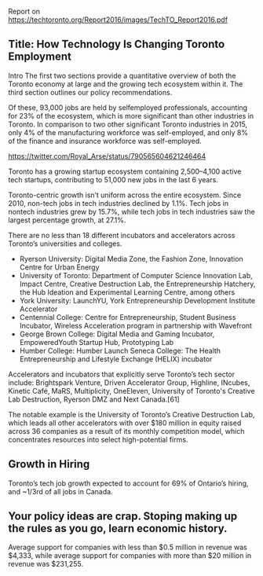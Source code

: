 Report on https://techtoronto.org/Report2016/images/TechTO_Report2016.pdf

## Title: How Technology Is Changing Toronto Employment 

Intro The first two sections
provide a quantitative overview of both the Toronto economy at
large and the growing tech ecosystem within it. The third section
outlines our policy recommendations.

Of these, 93,000 jobs are held by selfemployed professionals, accounting for 23% of the ecosystem, which is more significant than other industries in Toronto. In comparison to two other significant Toronto industries in 2015, only 4% of the manufacturing workforce was self-employed, and only 8% of the finance and insurance workforce was self-employed. 

https://twitter.com/Royal_Arse/status/790565604621246464

Toronto has a growing startup ecosystem containing 2,500–4,100 active tech startups, contributing to 51,000 new jobs in the last 6 years.

Toronto-centric growth isn’t uniform across the entire ecosystem. Since 2010, non-tech jobs in tech industries declined by 1.1%.  Tech jobs in nontech industries grew by 15.7%, while tech jobs in tech industries saw the largest percentage growth, at 27.1%. 

There are no less than 18 different incubators and accelerators across Toronto’s universities and colleges.

- Ryerson University: Digital Media Zone, the Fashion Zone, Innovation Centre for Urban Energy 
- University of Toronto: Department of Computer Science Innovation Lab, Impact Centre, Creative Destruction Lab, the Entrepreneurship Hatchery, the Hub Ideation and Experimental Learning Centre, among others 
- York University: LaunchYU, York Entrepreneurship Development Institute Accelerator 
- Centennial College: Centre for Entrepreneurship, Student Business Incubator, Wireless Acceleration program in partnership with Wavefront 
- George Brown College: Digital Media and Gaming Incubator, EmpoweredYouth Startup Hub, Prototyping Lab 
- Humber College: Humber Launch Seneca College: The Health Entrepreneurship and Lifestyle Exchange (HELIX) incubator 

Accelerators and incubators that explicitly serve Toronto’s tech sector include: Brightspark Venture, Driven Accelerator Group, Highline, INcubes, Kinetic Café, MaRS, Multiplicity, OneEleven, University of Toronto's Creative Lab Destruction, Ryerson DMZ and Next Canada.[61] 

The notable example is the University of Toronto’s Creative Destruction Lab, which leads all other accelerators with over $180 million in equity raised across 36 companies as a result of its monthly competition model, which concentrates resources into select high-potential firms. 

## Growth in Hiring

Toronto’s tech job growth expected to account for 69% of Ontario’s hiring, and ~1/3rd of all jobs in Canada.

## Your policy ideas are crap.  Stoping making up the rules as you go, learn economic history. 

Average support for companies with less than $0.5 million in revenue was $4,333, while average support for companies with more than $20 million in revenue was $231,255.  